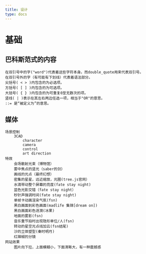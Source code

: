 ```yaml
---
title: 设计
type: docs
---
```


# 基础
## 巴科斯范式的内容
    在双引号中的字("word")代表着这些字符本身。而double_quote用来代表双引号。
    在双引号外的字（有可能有下划线）代表着语法部分。
    尖括号( < > )内包含的为必选项。
    方括号( [ ] )内包含的为可选项。
    大括号( { } )内包含的为可重复0至无数次的项。
    竖线( | )表示在其左右两边任选一项，相当于"OR"的意思。
    ::= 是“被定义为”的意思。

## 媒体
    场景控制
        3CAD
            character
            camera
            control
            art direction
    特效
        会场散射光束（博物馆）
        雾中焦点的竖光（saber的剑）
        画线的光点（最终幻想）
        密集的星星，远近缩放，光圈(tree.js官网）
        水滴带动整个屏幕的亮度(fate stay night)
        蓝色光影交错（fate stay night）
        秒针声强调时间(fate stay night)
        单帧卡动画渲染气氛(fsn)
        黑白画面到彩色画面(madlife 集锦[dream on])
        黑白画面彩色涟漪(冰果)
        地面的雾影(fsn)
        音乐重节拍时出现隐形单位/人(fsn)
        转动的星空光点线加云(fsn结尾)
        沙的立体塑型(秦时明月)
        红辣椒的分镜
    网站效果
        图片向下拉，上面模糊小，下面清晰大，有一种震撼感


